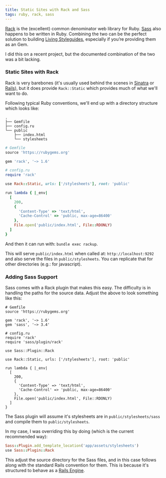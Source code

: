 ```yaml
---
title: Static Sites with Rack and Sass
tags: ruby, rack, sass
---
```


[Rack][] is the (excellent) common denominator web library for Ruby. [Sass][]
also happens to be written in Ruby. Combining the two can be the perfect
solution to building [Living Styleguides][], especially if you’re providing
them as an Gem.

I did this on a recent project, but the documented combination of the two was a
bit lacking.

### Static Sites with Rack

Rack is very barebones (it's usually used behind the scenes in [Sinatra][] or
[Rails][]), but it does provide `Rack::Static` which provides much of what
we'll want to do.

Following typical Ruby conventions, we'll end up with a directory structure
which looks like:

```
.
├── Gemfile
├── config.ru
└── public
    ├── index.html
    └── stylesheets
```

```ruby
# Gemfile
source 'https://rubygems.org'

gem 'rack', '~> 1.6'
```

```ruby
# config.ru
require 'rack'

use Rack::Static, urls: ['/stylesheets'], root: 'public'

run lambda { |_env|
  [
    200,
    {
      'Content-Type' => 'text/html',
      'Cache-Control' => 'public, max-age=86400'
    },
    File.open('public/index.html', File::RDONLY)
  ]
}
```

And then it can run with: `bundle exec rackup`.

This will serve `public/index.html` when called at: `http://localhost:9292` and
also serve the files in `public/stylesheets`. You can replicate that for other
directories (e.g.: for javascript).

### Adding Sass Support

Sass comes with a Rack plugin that makes this easy. The difficulty is in
handling the paths for the source data. Adjust the above to look something like
this:

```
# Gemfile
source 'https://rubygems.org'

gem 'rack', '~> 1.6'
gem 'sass', '~> 3.4'
```

```
# config.ru
require 'rack'
require 'sass/plugin/rack'

use Sass::Plugin::Rack

use Rack::Static, urls: ['/stylesheets'], root: 'public'

run lambda { |_env|
  [
    200,
    {
      'Content-Type' => 'text/html',
      'Cache-Control' => 'public, max-age=86400'
    },
    File.open('public/index.html', File::RDONLY)
  ]
}
```

The Sass plugin will assume it's stylesheets are in `public/stylesheets/sass`
and compile them to `public/stylesheets`.

In my case, I was overriding this by doing (which is the current recommended
way):

```ruby
Sass::Plugin.add_template_location('app/assets/stylesheets')
use Sass::Plugin::Rack
```

This adjust the source directory for the Sass files, and in this case follows
along with the standard Rails convention for them. This is because it's
structured to behave as a [Rails Engine][].

[Rack]: http://rack.github.io
[Sass]: http://sass-lang.com
[Living Styleguides]: https://gdstechnology.blog.gov.uk/2014/12/11/govuk-living-style-guide/
[Sinatra]: http://www.sinatrarb.com
[Rails]: http://rubyonrails.org
[Rails Engine]: http://guides.rubyonrails.org/engines.html
